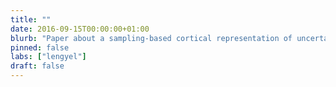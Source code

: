 ```yaml
---
title: ""
date: 2016-09-15T00:00:00+01:00
blurb: "Paper about a sampling-based cortical representation of uncertainty in press at Neuron"
pinned: false
labs: ["lengyel"]
draft: false
---
```

